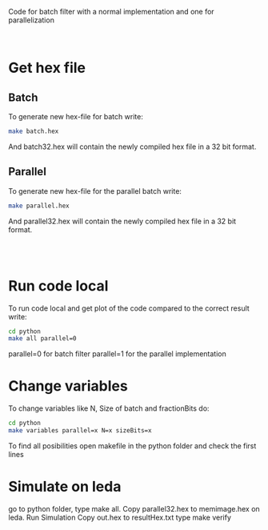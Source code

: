Code for batch filter with a normal implementation and one for parallelization

<br />

# Get hex file

## Batch
To generate new hex-file for batch write:
```bash
make batch.hex
```
And batch32.hex will contain the newly compiled hex file in a 32 bit format. 

## Parallel
To generate new hex-file for the parallel batch write:
```bash
make parallel.hex
```
And parallel32.hex will contain the newly compiled hex file in a 32 bit format. 

<br />
<br />

# Run code local 

To run code local and get plot of the code compared to the correct result write:

```bash
cd python
make all parallel=0
```

parallel=0 for batch filter 
parallel=1 for the parallel implementation
 
# Change variables 

To change variables like N, Size of batch and fractionBits do:

```bash
cd python
make variables parallel=x N=x sizeBits=x
```

To find all posibilities open makefile in the python folder and check the first lines

# Simulate on leda
go to python folder, type make all. 
Copy parallel32.hex to memimage.hex on leda. 
Run Simulation
Copy out.hex to resultHex.txt
type make verify